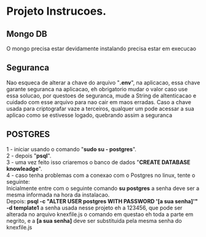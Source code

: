 <h1> Projeto Instrucoes.</h1>
<h2>Mongo DB</h2>
O mongo precisa estar devidamente instalando precisa estar em execucao
<h2>Seguranca</h2>
Nao esqueca de alterar a chave do arquivo "<b>.env</b>", na aplicacao, essa chave
garante seguranca na aplicacao, eh obrigatorio mudar o valor caso use essa solucao,
por questoes de seguranca, mude a String de altenticacao e cuidado com esse arquivo
para nao cair em maos erradas. Caso a chave usada para criptografar vaze a terceiros,
qualquer um pode acessar a sua aplicao como se estivesse logado, quebrando assim
a seguranca <br>
<h2>POSTGRES</h2>
1 - iniciar usando o comando "<b>sudo su - postgres</b>".<br> 
2 - depois "<b>psql</b>". <br>
3 - uma vez feito isso criaremos o banco de dados "<b>CREATE DATABASE knowleadge</b>".<br>
4 - caso tenha problemas com a conexao com o Postgres no linux, tente o seguinte:<br>
Inicialmente entre com o seguinte comando <b>su postgres</b> a senha deve ser a mesma informada
na hora da instalacao.
<br>
Depois: <b>psql -c "ALTER USER postgres WITH PASSWORD '[a sua senha]'" -d template1</b> 
a senha usada nesse projeto eh a 123456, que pode ser alterada no arquivo knexfile.js
o comando em questao eh toda a parte em negrito, e a <b>[a sua senha]</b> deve ser substituida
pela mesma senha do knexfile.js





